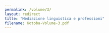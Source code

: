 ```yaml
---
permalink: /volume/3/
layout: redirect
title: "Mediazione linguistica e professioni"
filename: Kotoba-Volume-3.pdf
---
```

